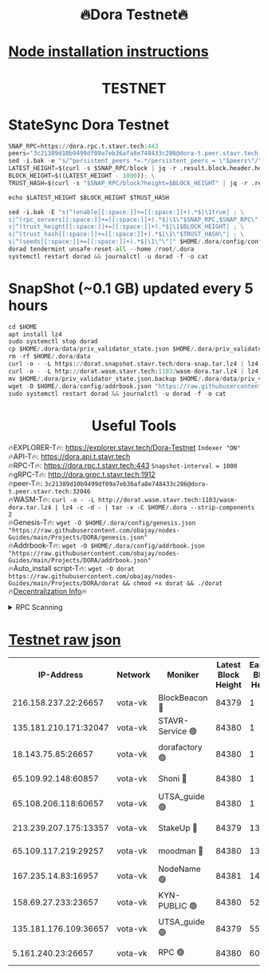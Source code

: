 <h1 align="center"> 🔥Dora Testnet🔥</h1>

[Node installation instructions](https://github.com/obajay/nodes-Guides/tree/main/Projects/DORA)
=

<h1 align="center"> TESTNET</h1>

# StateSync Dora Testnet
```python
SNAP_RPC=https://dora.rpc.t.stavr.tech:443
peers="3c21389d10b9499df09a7eb36afa8e748433c286@dora-t.peer.stavr.tech:32046"
sed -i.bak -e "s/^persistent_peers *=.*/persistent_peers = \"$peers\"/" $HOME/.dora/config/config.toml
LATEST_HEIGHT=$(curl -s $SNAP_RPC/block | jq -r .result.block.header.height); \
BLOCK_HEIGHT=$((LATEST_HEIGHT - 1000)); \
TRUST_HASH=$(curl -s "$SNAP_RPC/block?height=$BLOCK_HEIGHT" | jq -r .result.block_id.hash)

echo $LATEST_HEIGHT $BLOCK_HEIGHT $TRUST_HASH

sed -i.bak -E "s|^(enable[[:space:]]+=[[:space:]]+).*$|\1true| ; \
s|^(rpc_servers[[:space:]]+=[[:space:]]+).*$|\1\"$SNAP_RPC,$SNAP_RPC\"| ; \
s|^(trust_height[[:space:]]+=[[:space:]]+).*$|\1$BLOCK_HEIGHT| ; \
s|^(trust_hash[[:space:]]+=[[:space:]]+).*$|\1\"$TRUST_HASH\"| ; \
s|^(seeds[[:space:]]+=[[:space:]]+).*$|\1\"\"|" $HOME/.dora/config/config.toml
dorad tendermint unsafe-reset-all --home /root/.dora
systemctl restart dorad && journalctl -u dorad -f -o cat
```
# SnapShot (~0.1 GB) updated every 5 hours
```python
cd $HOME
apt install lz4
sudo systemctl stop dorad
cp $HOME/.dora/data/priv_validator_state.json $HOME/.dora/priv_validator_state.json.backup
rm -rf $HOME/.dora/data
curl -o - -L https://dorat.snapshot.stavr.tech/dora-snap.tar.lz4 | lz4 -c -d - | tar -x -C $HOME/.dora --strip-components 2
curl -o - -L http://dorat.wasm.stavr.tech:1103/wasm-dora.tar.lz4 | lz4 -c -d - | tar -x -C $HOME/.dora --strip-components 2
mv $HOME/.dora/priv_validator_state.json.backup $HOME/.dora/data/priv_validator_state.json
wget -O $HOME/.dora/config/addrbook.json "https://raw.githubusercontent.com/obajay/nodes-Guides/main/Projects/DORA/addrbook.json"
sudo systemctl restart dorad && journalctl -u dorad -f -o cat
```
 <h1 align="center"> Useful Tools</h1>
 
🔥EXPLORER-T🔥: https://explorer.stavr.tech/Dora-Testnet        `Indexer "ON"` \
🔥API-T🔥:      https://dora.api.t.stavr.tech \
🔥RPC-T🔥:      https://dora.rpc.t.stavr.tech:443              `Snapshot-interval = 1000` \
🔥gRPC-T🔥:     http://dora.grpc.t.stavr.tech:1912 \
🔥peer-T🔥:     `3c21389d10b9499df09a7eb36afa8e748433c286@dora-t.peer.stavr.tech:32046` \
🔥WASM-T🔥:     ```curl -o - -L http://dorat.wasm.stavr.tech:1103/wasm-dora.tar.lz4 | lz4 -c -d - | tar -x -C $HOME/.dora --strip-components 2``` \
🔥Genesis-T🔥:  ```wget -O $HOME/.dora/config/genesis.json "https://raw.githubusercontent.com/obajay/nodes-Guides/main/Projects/DORA/genesis.json"``` \
🔥Addrbook-T🔥: ```wget -O $HOME/.dora/config/addrbook.json "https://raw.githubusercontent.com/obajay/nodes-Guides/main/Projects/DORA/addrbook.json"``` \
🔥Auto_install script-T🔥:  `wget -O dorat https://raw.githubusercontent.com/obajay/nodes-Guides/main/Projects/DORA/dorat && chmod +x dorat && ./dorat` \
🔥[Decentralization Info](https://github.com/obajay/StateSync-snapshots/tree/main/Projects/Dora/Decentralization)🔥

<details>
<summary>RPC Scanning</summary>

<h2 align="center"> We scan nodes in real time every 4 hours. And we provide the final result of RPC endpoints.
We cannot influence the operation of these nodes in any way. </h2>


```python
If Voting Power is higher than 0 --> then the Node is a validator of the network and may be subject to attack and be a potential threat to the chain.
```
```python
We marked such validators with a red symbol
```

</details>

[Testnet raw json](https://rpc-check.dorat.stavr.tech/dorat/rpc-dorat-result.json)
=



<table><tr><th>IP-Address</th><th>Network</th><th>Moniker</th><th>Latest Block Height</th><th>Earliest Block Height</th><th>Catching Up</th><th>Tx Index</th><th>Voting Power</th><th>Scan Time</th></tr><tr><td>216.158.237.22:26657</td><td>vota-vk</td><td>BlockBeacon 🔴</td><td>84379</td><td>1</td><td>False</td><td>off</td><td>9009800000000000</td><td>2023-12-26T03:11:44.367140602UTC</td></tr><tr><td>135.181.210.171:32047</td><td>vota-vk</td><td>STAVR-Service 🟢</td><td>84380</td><td>1</td><td>False</td><td>on</td><td>0</td><td>2023-12-26T03:11:49.106987536UTC</td></tr><tr><td>18.143.75.85:26657</td><td>vota-vk</td><td>dorafactory 🟢</td><td>84380</td><td>1</td><td>False</td><td>on</td><td>0</td><td>2023-12-26T03:11:50.073594309UTC</td></tr><tr><td>65.109.92.148:60857</td><td>vota-vk</td><td>Shoni 🔴</td><td>84380</td><td>1</td><td>False</td><td>on</td><td>9323404379593930</td><td>2023-12-26T03:11:51.616051962UTC</td></tr><tr><td>65.108.206.118:60657</td><td>vota-vk</td><td>UTSA_guide 🟢</td><td>84380</td><td>1</td><td>False</td><td>on</td><td>0</td><td>2023-12-26T03:11:51.940013176UTC</td></tr><tr><td>213.239.207.175:13357</td><td>vota-vk</td><td>StakeUp 🔴</td><td>84379</td><td>13001</td><td>False</td><td>off</td><td>9009500000000000</td><td>2023-12-26T03:11:43.643063077UTC</td></tr><tr><td>65.109.117.219:29257</td><td>vota-vk</td><td>moodman 🔴</td><td>84380</td><td>13001</td><td>False</td><td>off</td><td>9009100000000000</td><td>2023-12-26T03:11:46.728938557UTC</td></tr><tr><td>167.235.14.83:16957</td><td>vota-vk</td><td>NodeName 🟢</td><td>84381</td><td>14001</td><td>False</td><td>on</td><td>0</td><td>2023-12-26T03:11:52.184007290UTC</td></tr><tr><td>158.69.27.233:23657</td><td>vota-vk</td><td>KYN-PUBLIC 🟢</td><td>84380</td><td>52001</td><td>False</td><td>on</td><td>0</td><td>2023-12-26T03:11:51.305301509UTC</td></tr><tr><td>135.181.176.109:36657</td><td>vota-vk</td><td>UTSA_guide 🟢</td><td>84379</td><td>55501</td><td>False</td><td>on</td><td>0</td><td>2023-12-26T03:11:43.413659913UTC</td></tr><tr><td>5.161.240.23:26657</td><td>vota-vk</td><td>RPC 🟢</td><td>84380</td><td>60001</td><td>False</td><td>off</td><td>0</td><td>2023-12-26T03:11:50.679623844UTC</td></tr></table>
